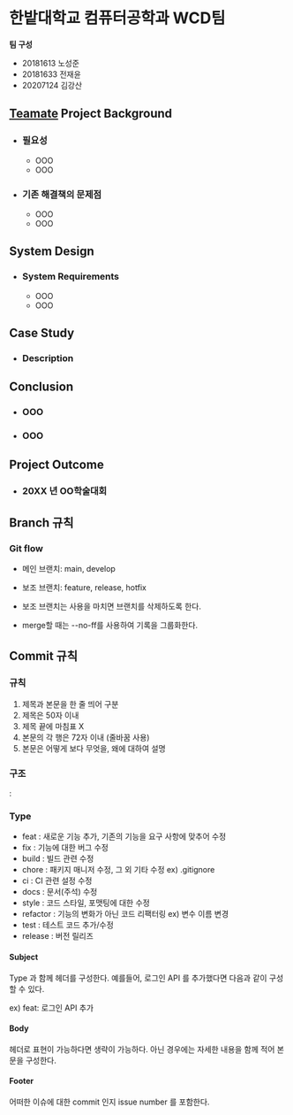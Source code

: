 # 한밭대학교 컴퓨터공학과 WCD팀

**팀 구성**

- 20181613 노성준
- 20181633 전재윤
- 20207124 김강산

## <u>Teamate</u> Project Background

- ### 필요성
  - OOO
  - OOO
- ### 기존 해결책의 문제점
  - OOO
  - OOO

## System Design

- ### System Requirements
  - OOO
  - OOO

## Case Study

- ### Description

## Conclusion

- ### OOO
- ### OOO

## Project Outcome

- ### 20XX 년 OO학술대회

## Branch 규칙

### Git flow

- 메인 브랜치: main, develop
- 보조 브랜치: feature, release, hotfix

- 보조 브랜치는 사용을 마치면 브랜치를 삭제하도록 한다.
- merge할 때는 --no-ff를 사용하여 기록을 그룹화한다.

#### 

## Commit 규칙

### 규칙

1. 제목과 본문을 한 줄 띄어 구분
2. 제목은 50자 이내
3. 제목 끝에 마침표 X
4. 본문의 각 행은 72자 이내 (줄바꿈 사용)
5. 본문은 어떻게 보다 무엇을, 왜에 대하여 설명

### 구조

<type>: <subject>

<body>
<footer>

### Type

- feat : 새로운 기능 추가, 기존의 기능을 요구 사항에 맞추어 수정
- fix : 기능에 대한 버그 수정
- build : 빌드 관련 수정
- chore : 패키지 매니저 수정, 그 외 기타 수정 ex) .gitignore
- ci : CI 관련 설정 수정
- docs : 문서(주석) 수정
- style : 코드 스타일, 포맷팅에 대한 수정
- refactor : 기능의 변화가 아닌 코드 리팩터링 ex) 변수 이름 변경
- test : 테스트 코드 추가/수정
- release : 버전 릴리즈

#### Subject

Type 과 함께 헤더를 구성한다. 예를들어, 로그인 API 를 추가했다면 다음과 같이 구성할 수 있다.

ex) feat: 로그인 API 추가

#### Body

헤더로 표현이 가능하다면 생략이 가능하다. 아닌 경우에는 자세한 내용을 함께 적어 본문을 구성한다.

#### Footer

어떠한 이슈에 대한 commit 인지 issue number 를 포함한다.
